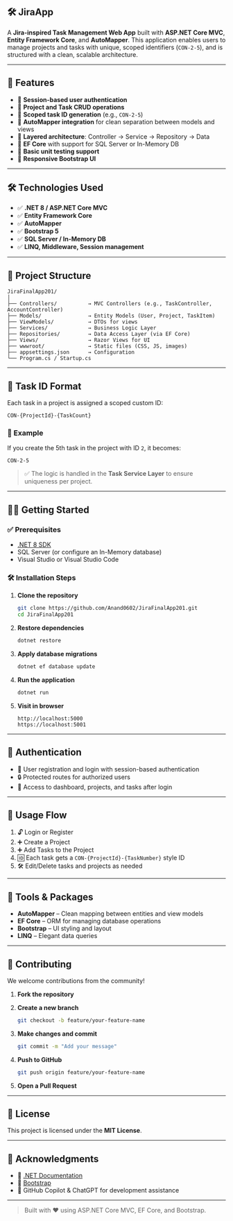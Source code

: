  

 
## 🛠️ JiraApp

A **Jira-inspired Task Management Web App** built with **ASP.NET Core MVC**, **Entity Framework Core**, and **AutoMapper**. This application enables users to manage projects and tasks with unique, scoped identifiers (`CON-2-5`), and is structured with a clean, scalable architecture.

---

## 🚀 Features

- 🔐 **Session-based user authentication**
- 📁 **Project and Task CRUD operations**
- 🧮 **Scoped task ID generation** (e.g., `CON-2-5`)
- 🔄 **AutoMapper integration** for clean separation between models and views
- 🧱 **Layered architecture**: Controller → Service → Repository → Data
- 💾 **EF Core** with support for SQL Server or In-Memory DB
- 🧪 **Basic unit testing support**
- 🎨 **Responsive Bootstrap UI**

---

## 🛠️ Technologies Used

- ✅ **.NET 8 / ASP.NET Core MVC**
- ✅ **Entity Framework Core**
- ✅ **AutoMapper**
- ✅ **Bootstrap 5**
- ✅ **SQL Server / In-Memory DB**
- ✅ **LINQ, Middleware, Session management**

---

## 📁 Project Structure

```plaintext
JiraFinalApp201/
│
├── Controllers/          → MVC Controllers (e.g., TaskController, AccountController)
├── Models/               → Entity Models (User, Project, TaskItem)
├── ViewModels/           → DTOs for views
├── Services/             → Business Logic Layer
├── Repositories/         → Data Access Layer (via EF Core)
├── Views/                → Razor Views for UI
├── wwwroot/              → Static files (CSS, JS, images)
├── appsettings.json      → Configuration
└── Program.cs / Startup.cs
````

---

## 🔢 Task ID Format

Each task in a project is assigned a scoped custom ID:

```text
CON-{ProjectId}-{TaskCount}
```

### 📌 Example

If you create the 5th task in the project with ID `2`, it becomes:

```text
CON-2-5
```

> ✅ The logic is handled in the **Task Service Layer** to ensure uniqueness per project.

---

## 🧑‍💻 Getting Started

### ✅ Prerequisites

* [.NET 8 SDK](https://dotnet.microsoft.com/en-us/download/dotnet/8.0)
* SQL Server (or configure an In-Memory database)
* Visual Studio or Visual Studio Code

### 🛠️ Installation Steps

1. **Clone the repository**

   ```bash
   git clone https://github.com/Anand0602/JiraFinalApp201.git
   cd JiraFinalApp201
   ```

2. **Restore dependencies**

   ```bash
   dotnet restore
   ```

3. **Apply database migrations**

   ```bash
   dotnet ef database update
   ```

4. **Run the application**

   ```bash
   dotnet run
   ```

5. **Visit in browser**

   ```
   http://localhost:5000
   https://localhost:5001
   ```

---

## 🔐 Authentication

* 🧾 User registration and login with session-based authentication
* 🔒 Protected routes for authorized users
* 📂 Access to dashboard, projects, and tasks after login

---

## 📌 Usage Flow

1. 🔓 Login or Register
2. ➕ Create a Project
3. ➕ Add Tasks to the Project
4. 🆔 Each task gets a `CON-{ProjectId}-{TaskNumber}` style ID
5. 🛠️ Edit/Delete tasks and projects as needed

---

## 🧰 Tools & Packages

* **AutoMapper** – Clean mapping between entities and view models
* **EF Core** – ORM for managing database operations
* **Bootstrap** – UI styling and layout
* **LINQ** – Elegant data queries

---

## 🤝 Contributing

We welcome contributions from the community!

1. **Fork the repository**
2. **Create a new branch**

   ```bash
   git checkout -b feature/your-feature-name
   ```
3. **Make changes and commit**

   ```bash
   git commit -m "Add your message"
   ```
4. **Push to GitHub**

   ```bash
   git push origin feature/your-feature-name
   ```
5. **Open a Pull Request**

---

## 📜 License

This project is licensed under the **MIT License**.

---

## 🙏 Acknowledgments

* 📘 [.NET Documentation](https://learn.microsoft.com/en-us/dotnet/)
* 🎨 [Bootstrap](https://getbootstrap.com/)
* 🤖 GitHub Copilot & ChatGPT for development assistance

---

> Built with ❤️ using ASP.NET Core MVC, EF Core, and Bootstrap.

 

 
